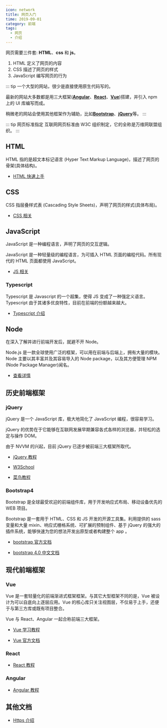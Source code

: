 ```yaml
---
icon: network
title: 网页入门
time: 2019-09-01
category: 前端
tags:
  - 网页
  - 介绍
---
```


网页需要三件套: **HTML**、**css** 和 **js**。

1. HTML 定义了网页的内容
2. CSS 描述了网页的样式
3. JavaScript 编写网页的行为

<!-- more -->

::: tip
一个大型的网站，很少是直接使用原生代码写的。

最新的网站大多数都是用三大框架([**Angular**](#Angular)、[**React**](#React)、[**Vue**](#Vue))搭建，并引入 npm 上的 UI 库编写而成。

稍微老的网站会使用其他框架作为辅助，比如[**Bootstrap**](#Bootstrap4)、[**jQuery**](#jQuery)等。
:::

::: tip 网页标准指定
互联网网页标准由 W3C 组织制定，它的全称是万维网联盟组织。
:::

## HTML

HTML 指的是超文本标记语言 (Hyper Text Markup Language)，描述了网页的骨架(具体结构)。

- [HTML 快速上手](html/readme.md)

## CSS

CSS 指层叠样式表 (Cascading Style Sheets)，声明了网页的样式(具体布局)。

- [CSS 相关](css/readme.md)

## JavaScript

JavaScript 是一种编程语言，声明了网页的交互逻辑。

JavaScript 是一种轻量级的编程语言，为可插入 HTML 页面的编程代码。所有现代的 HTML 页面都使用 JavaScript。

- [JS 相关](js.md)

### Typescript

Typescript 是 Javascript 的一个超集，使得 JS 变成了一种强定义语言。Typescript 由于其诸多优良特性，目前在前端的份额越来越大。

- [Typescript 介绍](../language/typescript/readme.md)

## Node

在深入了解并进行前端开发后，就避不开 Node。

Node.js 是一款全球使用广泛的框架，可以用在前端与后端上，拥有大量的模块。Node 主要以其丰富并及其容易导入的 Node package，以及其方便管理 NPM (Node Package Manager)闻名。

- [查看详情](../nodeJS/readme.md)

## 历史前端框架

### jQuery

jQuery 是一个 JavaScript 库，极大地简化了 JavaScript 编程，很容易学习。

jQuery 的优势在于它能够在互联网发展早期兼容各式各样的浏览器，并轻松的选定与操作 DOM。

由于 NVVM 的兴起，目前 jQuery 已逐步被前端三大框架所取代。

- [jQuery 教程](jQuery/readme.md)

- [W3School](http://www.w3school.com.cn/jquery/index.asp)
- [菜鸟教程](https://www.runoob.com/jquery/jquery-tutorial.html)

### Bootstrap4

Bootstrap 是全球最受欢迎的前端组件库，用于开发响应式布局、移动设备优先的 WEB 项目。

Bootstrap 是一套用于 HTML、CSS 和 JS 开发的开源工具集。利用提供的 sass 变量和大量 mixin、响应式栅格系统、可扩展的预制组件、基于 jQuery 的强大的插件系统，能够快速为您的想法开发出原型或者构建整个 app 。

- [bootstrap 官方文档](https://getbootstrap.com/docs/4.1/getting-started/introduction/)

- [bootstrap 4.0 中文文档](https://v4.bootcss.com/docs/4.0/getting-started/introduction/)

## 现代前端框架

### Vue

Vue 是一套轻量化的前端渐进式框架框架。与其它大型框架不同的是，Vue 被设计为可以自底向上逐层应用。Vue 的核心库只关注视图层，不仅易于上手，还便于与第三方库或既有项目整合。

Vue 与 React、Angular 一起合称前端三大框架。

- [Vue 学习教程](../vue/readme.md)

- [Vue 官方文档](https://cn.vuejs.org/v2/guide/)

### React

- [React 教程](../react/readme.md)

### Angular

- [Angular 教程](../angular/readme.md)

## 其他文档

- [Https 介绍](https.md)
